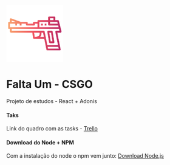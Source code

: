 <img src="imagens/gun color.png" alt="Icon" width="150"/>

# Falta Um - CSGO

Projeto de estudos  - React + Adonis


#### Taks
Link do quadro com as tasks - [Trello](https://trello.com/b/mjUqrRH5/csgo-projeto)

#### Download do Node + NPM
Com a instalação do node o npm vem junto: [Download Node.js](https://nodejs.org/en/)
